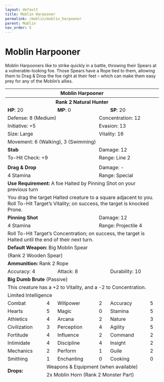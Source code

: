 ```yaml
---
layout: default
title: Moblin Harpooner
permalink: /moblin/moblin_harpooner
parent: Moblin
nav_order: 5
---
```


# Moblin Harpooner

Moblin Harpooners like to strike quickly in a battle, throwing their Spears at a vulnerable-looking foe. Those Spears have a Rope tied to them, allowing them to Drag & Drop the foe right at their feet – which can make them easy prey for any of the Moblin’s allies.

<table class="creature-table">
  <thead>
    <tr>
      <th colspan="6" class="fs-6 text-grey-lt-000 creature-title-bg">Moblin Harpooner</th>
    </tr>
    <tr>
      <th colspan="6" class="fs-5 text-grey-lt-000 creature-title-bg">Rank 2 Natural Hunter</th>
    </tr>
    <tr>
      <td class="text-grey-dk-300 creature-content-bg-dark" colspan="2">
        <strong>HP</strong>: 20
      </td>
      <td class="text-grey-dk-300 creature-content-bg-dark" colspan="2">
        <strong>MP</strong>: 0
      </td>
      <td class="text-grey-dk-300 creature-content-bg-dark" colspan="2">
        <strong>SP</strong>: 20
      </td>
    </tr>
    <tr>
      <td class="text-grey-dk-300 creature-content-bg-light" colspan="3">Defense: 8 (Medium)</td>
      <td class="text-grey-dk-300 creature-content-bg-light" colspan="3">Concentration: 12</td>
    </tr>
    <tr>
      <td class="text-grey-dk-300 creature-content-bg-light" colspan="3">Initiative: +5</td>
      <td class="text-grey-dk-300 creature-content-bg-light" colspan="3">Evasion: 13</td>
    </tr>
    <tr>
      <td class="text-grey-dk-300 creature-content-bg-light" colspan="3">Size: Large</td>
      <td class="text-grey-dk-300 creature-content-bg-light" colspan="3">Vitality: 16</td>
    </tr>
    <tr>
      <td class="text-grey-dk-300 creature-content-bg-light" colspan="6">Movement: 6 (Walking), 3 (Swimming)</td>
    </tr>
    <tr>
      <td class="text-grey-dk-300 creature-content-bg-dark" colspan="3">
        <strong>Stab</strong>
      </td>
      <td class="text-grey-dk-300 creature-content-bg-dark" colspan="3">Damage: 12</td>
    </tr>
    <tr>
      <td class="text-grey-dk-300 creature-content-bg-dark" colspan="3">To-Hit Check: +9</td>
      <td class="text-grey-dk-300 creature-content-bg-dark" colspan="3">Range: Line 2</td>
    </tr>
    <tr>
      <td class="text-grey-dk-300 creature-content-bg-dark fs-2" colspan="6"></td>
    </tr>
    <tr>
      <td class="text-grey-dk-300 creature-content-bg-light" colspan="3">
        <strong>Drag &amp; Drop</strong>
      </td>
      <td class="text-grey-dk-300 creature-content-bg-light" colspan="3">Damage: -</td>
    </tr>
    <tr class="text-grey-dk-300 creature-content-bg-light">
      <td class="text-grey-dk-300 creature-content-bg-light" colspan="3">4 Stamina</td>
      <td class="text-grey-dk-300 creature-content-bg-light" colspan="3">Range: Special</td>
    </tr>
    <tr>
      <td class="text-grey-dk-300 creature-content-bg-light" colspan="6">
        <strong>Use Requirement: </strong>A foe Halted by Pinning Shot  on your previous turn
      </td>
    </tr>
    <tr>
      <td class="text-grey-dk-300 creature-content-bg-light fs-2" colspan="6">You drag the target Halted creature to a square adjacent to you. Roll To-Hit Target’s Vitality; on success, the target is knocked Prone.</td>
    </tr>
    <tr>
      <td class="text-grey-dk-300 creature-content-bg-light" colspan="3">
        <strong>Pinning Shot</strong>
      </td>
      <td class="text-grey-dk-300 creature-content-bg-light" colspan="3">Damage: 12</td>
    </tr>
    <tr class="text-grey-dk-300 creature-content-bg-light">
      <td class="text-grey-dk-300 creature-content-bg-light" colspan="3">4 Stamina</td>
      <td class="text-grey-dk-300 creature-content-bg-light" colspan="3">Range: Projectile 4</td>
    </tr>
    <tr>
      <td class="text-grey-dk-300 creature-content-bg-light fs-2" colspan="6">Roll To-Hit Target’s Concentration; on success, the target is Halted until the end of their next turn.
</td>
    </tr>
    <tr>
      <td class="text-grey-dk-300 creature-content-bg-dark" colspan="6">
        <strong>Default Weapon: </strong>Big Moblin Spear
      </td>
    </tr>
    <tr>
      <td class="text-grey-dk-300 creature-content-bg-dark" colspan="6">(Rank 2 Wooden Spear)</td>
    </tr>
    <tr>
      <td class="text-grey-dk-300 creature-content-bg-dark" colspan="6">
        <strong>Ammunition: </strong>Rank 2 Rope
      </td>
    </tr>
    <tr>
      <td class="text-grey-dk-300 creature-content-bg-dark" colspan="2">Accuracy: 4</td>
      <td class="text-grey-dk-300 creature-content-bg-dark" colspan="2">Attack: 8</td>
      <td class="text-grey-dk-300 creature-content-bg-dark" colspan="2">Durability: 10</td>
    </tr>
    <tr>
      <td class="text-grey-dk-300 creature-content-bg-light" colspan="6">
        <strong>Big Dumb Brute</strong> (Passive)
      </td>
    </tr>
    <tr>
      <td class="text-grey-dk-300 creature-content-bg-light fs-2" colspan="6">This creature has a +2 to Vitality, and a -2 to Concentration.</td>
    </tr>
    <tr>
      <td class="text-grey-dk-300 creature-content-bg-dark fs-4" colspan="6">Limited Intelligence</td>
    </tr>
    <tr>
      <td class="text-grey-dk-300 creature-content-bg-dark fs-2">Combat</td>
      <td class="text-grey-dk-300 creature-content-bg-dark fs-2">4</td>
      <td class="text-grey-dk-300 creature-content-bg-dark fs-2">Willpower</td>
      <td class="text-grey-dk-300 creature-content-bg-dark fs-2">2</td>
      <td class="text-grey-dk-300 creature-content-bg-dark fs-2">Accuracy</td>
      <td class="text-grey-dk-300 creature-content-bg-dark fs-2">5</td>
    </tr>
    <tr class="text-grey-dk-300 creature-content-bg-dark fs-2">
      <td class="text-grey-dk-300 creature-content-bg-dark fs-2">Hearts</td>
      <td class="text-grey-dk-300 creature-content-bg-dark fs-2">5</td>
      <td class="text-grey-dk-300 creature-content-bg-dark fs-2">Magic</td>
      <td class="text-grey-dk-300 creature-content-bg-dark fs-2">0</td>
      <td class="text-grey-dk-300 creature-content-bg-dark fs-2">Stamina</td>
      <td class="text-grey-dk-300 creature-content-bg-dark fs-2">5</td>
    </tr>
    <tr class="text-grey-dk-300 creature-content-bg-dark fs-2">
      <td class="text-grey-dk-300 creature-content-bg-dark fs-2">Athletics</td>
      <td class="text-grey-dk-300 creature-content-bg-dark fs-2">4</td>
      <td class="text-grey-dk-300 creature-content-bg-dark fs-2">Arcana</td>
      <td class="text-grey-dk-300 creature-content-bg-dark fs-2">2</td>
      <td class="text-grey-dk-300 creature-content-bg-dark fs-2">Nature</td>
      <td class="text-grey-dk-300 creature-content-bg-dark fs-2">3</td>
    </tr>
    <tr class="text-grey-dk-300 creature-content-bg-dark fs-2">
      <td class="text-grey-dk-300 creature-content-bg-dark fs-2">Civilization</td>
      <td class="text-grey-dk-300 creature-content-bg-dark fs-2">3</td>
      <td class="text-grey-dk-300 creature-content-bg-dark fs-2">Perception</td>
      <td class="text-grey-dk-300 creature-content-bg-dark fs-2">4</td>
      <td class="text-grey-dk-300 creature-content-bg-dark fs-2">Agility</td>
      <td class="text-grey-dk-300 creature-content-bg-dark fs-2">5</td>
    </tr>
    <tr class="text-grey-dk-300 creature-content-bg-dark fs-2">
      <td class="text-grey-dk-300 creature-content-bg-dark fs-2">Fortitude</td>
      <td class="text-grey-dk-300 creature-content-bg-dark fs-2">4</td>
      <td class="text-grey-dk-300 creature-content-bg-dark fs-2">Influence</td>
      <td class="text-grey-dk-300 creature-content-bg-dark fs-2">2</td>
      <td class="text-grey-dk-300 creature-content-bg-dark fs-2">Command</td>
      <td class="text-grey-dk-300 creature-content-bg-dark fs-2">2</td>
    </tr>
    <tr class="text-grey-dk-300 creature-content-bg-dark fs-2">
      <td class="text-grey-dk-300 creature-content-bg-dark fs-2">Intimidate</td>
      <td class="text-grey-dk-300 creature-content-bg-dark fs-2">4</td>
      <td class="text-grey-dk-300 creature-content-bg-dark fs-2">Discipline</td>
      <td class="text-grey-dk-300 creature-content-bg-dark fs-2">4</td>
      <td class="text-grey-dk-300 creature-content-bg-dark fs-2">Insight</td>
      <td class="text-grey-dk-300 creature-content-bg-dark fs-2">2</td>
    </tr>
    <tr class="text-grey-dk-300 creature-content-bg-dark fs-2">
      <td class="text-grey-dk-300 creature-content-bg-dark fs-2">Mechanics</td>
      <td class="text-grey-dk-300 creature-content-bg-dark fs-2">2</td>
      <td class="text-grey-dk-300 creature-content-bg-dark fs-2">Perform</td>
      <td class="text-grey-dk-300 creature-content-bg-dark fs-2">1</td>
      <td class="text-grey-dk-300 creature-content-bg-dark fs-2">Guile</td>
      <td class="text-grey-dk-300 creature-content-bg-dark fs-2">2</td>
    </tr>
    <tr class="text-grey-dk-300 creature-content-bg-dark fs-2">
      <td class="text-grey-dk-300 creature-content-bg-dark fs-2">Smithing</td>
      <td class="text-grey-dk-300 creature-content-bg-dark fs-2">1</td>
      <td class="text-grey-dk-300 creature-content-bg-dark fs-2">Enchanting</td>
      <td class="text-grey-dk-300 creature-content-bg-dark fs-2">0</td>
      <td class="text-grey-dk-300 creature-content-bg-dark fs-2">Cooking</td>
      <td class="text-grey-dk-300 creature-content-bg-dark fs-2">0</td>
    </tr>
    <tr>
      <td class="text-grey-dk-300 creature-content-bg-light" rowspan="2">
        <strong>Drops:</strong>
      </td>
      <td class="text-grey-dk-300 creature-content-bg-light" colspan="5">Weapons &amp; Equipment (when available)</td>
    </tr>
    <tr>
      <td class="text-grey-dk-300 creature-content-bg-light" colspan="5">2x Moblin Horn (Rank 2 Monster Part)</td>
    </tr>
  </thead>
</table>
